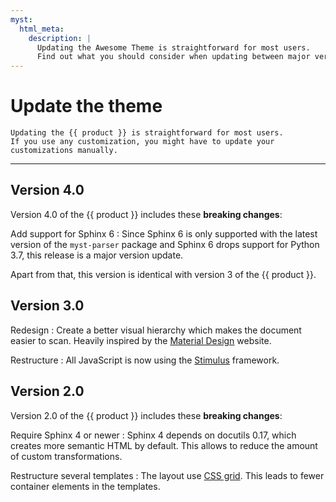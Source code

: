 ```yaml
---
myst:
  html_meta:
    description: |
      Updating the Awesome Theme is straightforward for most users.
      Find out what you should consider when updating between major versions.
---
```


# Update the theme

```{rst-class} lead
Updating the {{ product }} is straightforward for most users.
If you use any customization, you might have to update your
customizations manually.
```

---

<!-- vale Google.Colons = NO -->

## Version 4.0

Version 4.0 of the {{ product }} includes these **breaking changes**:

Add support for Sphinx 6
: Since Sphinx 6 is only supported with the latest version of the `myst-parser` package
and Sphinx 6 drops support for Python 3.7, this release is a major version update.

Apart from that, this version is identical with version 3 of the {{ product }}.

<!-- vale Google.WordList = NO -->

## Version 3.0

Redesign
: Create a better visual hierarchy which makes the document easier to scan. Heavily
inspired by the [Material Design](https://m2.material.io/) website.

Restructure
: All JavaScript is now using the
[Stimulus](https://stimulus.hotwired.dev/) framework.

## Version 2.0

<!-- vale Google.WordList = YES -->

Version 2.0 of the {{ product }} includes these **breaking changes**:

Require Sphinx 4 or newer
: Sphinx 4 depends on docutils 0.17, which creates more semantic HTML by default.
This allows to reduce the amount of custom transformations.

Restructure several templates
: The layout use
[CSS grid](https://developer.mozilla.org/en-US/docs/Web/CSS/CSS_Grid_Layout).
This leads to fewer container elements in the templates.
